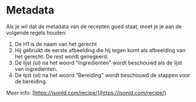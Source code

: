 # Metadata

Als je wil dat de metadata van de recepten goed staat, moet je je aan de volgende regels houden:

1. De H1 is de naam van het gerecht
2. Hij gebruikt de eerste afbeelding die hij tegen komt als afbeelding van het gerecht. De rest wordt genegeerd.
3. De lijst (ul) na het woord "Ingredienten" wordt beschouwd als de lijst van ingredienten.
4. De lijst (ol) na het woord "Bereiding" wordt beschouwd de stappen voor de bereiding.

Meer info: [https://jsonld.com/recipe/](https://jsonld.com/recipe/)

